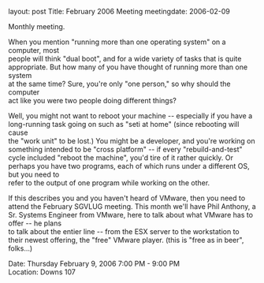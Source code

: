 layout: post
Title: February 2006 Meeting
meetingdate: 2006-02-09

Monthly meeting.                                                               
                                                                             
When you mention "running more than one operating system" on a computer, most  
people will think "dual boot", and for a wide variety of tasks that is quite   
appropriate. But how many of you have thought of running more than one system  
at the same time? Sure, you're only "one person," so why should the computer   
act like you were two people doing different things?                           
                                                                             
Well, you might not want to reboot your machine -- especially if you have a    
long-running task going on such as "seti at home" (since rebooting will cause  
the "work unit" to be lost.) You might be a developer, and you're working on   
something intended to be "cross platform" -- if every "rebuild-and-test" cycle 
included "reboot the machine", you'd tire of it rather quickly. Or perhaps you 
have two programs, each of which runs under a different OS, but you need to    
refer to the output of one program while working on the other.                 
                                                                             
If this describes you and you haven't heard of VMware, then you need to attend 
the February SGVLUG meeting. This month we'll have Phil Anthony, a Sr. Systems 
Engineer from VMware, here to talk about what VMware has to offer -- he plans  
to talk about the entier line -- from the ESX server to the workstation to     
their newest offering, the "free" VMware player. (this is "free as in beer",   
folks...)                                                                      
                                                                             
Date: Thursday February 9, 2006 7:00 PM - 9:00 PM                                
Location: Downs 107                                         
